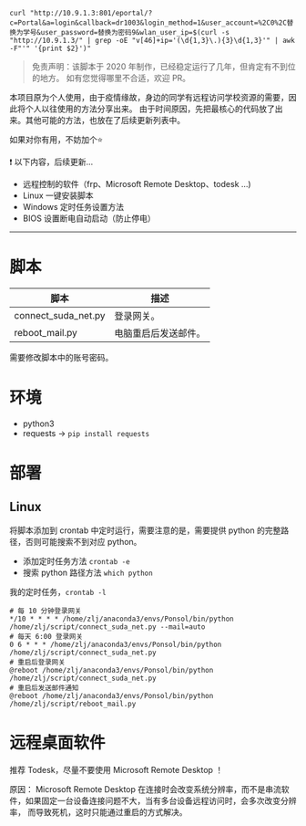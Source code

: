 ```
curl "http://10.9.1.3:801/eportal/?c=Portal&a=login&callback=dr1003&login_method=1&user_account=%2C0%2C替换为学号&user_password=替换为密码9&wlan_user_ip=$(curl -s "http://10.9.1.3/" | grep -oE "v[46]+ip='(\d{1,3}\.){3}\d{1,3}'" | awk -F"'" '{print $2}')"
```



> 免责声明：该脚本于 2020 年制作，已经稳定运行了几年，但肯定有不到位的地方。
> 如有您觉得哪里不合适，欢迎 PR。

本项目原为个人使用，由于疫情缘故，身边的同学有远程访问学校资源的需要，因此将个人以往使用的方法分享出来。
由于时间原因，先把最核心的代码放了出来。其他可能的方法，也放在了后续更新列表中。

如果对你有用，不妨加个⭐

❗ 以下内容，后续更新...
* 远程控制的软件（frp、Microsoft Remote Desktop、todesk ...)
* Linux 一键安装脚本
* Windows 定时任务设置方法
* BIOS 设置断电自动启动（防止停电）
---
# 脚本

| 脚本            | 描述         |
|---------------|------------|
|connect_suda_net.py               | 登录网关。      |
| reboot_mail.py | 电脑重启后发送邮件。 |

需要修改脚本中的账号密码。


# 环境
* python3
* requests -> `pip install requests`
# 部署

## Linux
将脚本添加到 crontab 中定时运行，需要注意的是，需要提供 python 的完整路径，否则可能搜索不到对应 python。
* 添加定时任务方法 `crontab -e`
* 搜索 python 路径方法 `which python`

我的定时任务，`crontab -l`
```shell
# 每 10 分钟登录网关
*/10 * * * * /home/zlj/anaconda3/envs/Ponsol/bin/python /home/zlj/script/connect_suda_net.py --mail=auto
# 每天 6:00 登录网关
0 6 * * * /home/zlj/anaconda3/envs/Ponsol/bin/python /home/zlj/script/connect_suda_net.py
# 重启后登录网关
@reboot /home/zlj/anaconda3/envs/Ponsol/bin/python /home/zlj/script/connect_suda_net.py
# 重启后发送邮件通知
@reboot /home/zlj/anaconda3/envs/Ponsol/bin/python /home/zlj/script/reboot_mail.py
```

# 远程桌面软件
推荐 Todesk，尽量不要使用 Microsoft Remote Desktop ！

原因：
Microsoft Remote Desktop 在连接时会改变系统分辨率，而不是串流软件，如果固定一台设备连接问题不大，当有多台设备远程访问时，会多次改变分辨率，
而导致死机，这时只能通过重启的方式解决。
